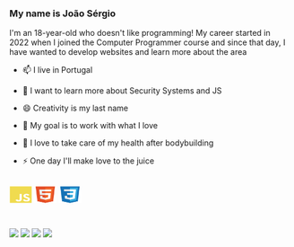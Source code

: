 ###     My name is João Sérgio

  I'm an 18-year-old who doesn't like programming! My career started in 2022 when I joined the Computer Programmer course and since that day, I have wanted to develop websites and learn more about the area
    
 - 📫 I live in Portugal
  
 - 💬 I want to learn more about Security Systems and JS
  
 - 😄 Creativity is my last name
  
 - 🔭 My goal is to work with what I love
  
 - 👯 I love to take care of my health after bodybuilding
  
  - ⚡ One day I'll make love to the juice
   
<div style="display: inline_block"><br>
  <img align="center" alt="Rafa-Js" height="30" width="40" src="https://raw.githubusercontent.com/devicons/devicon/master/icons/javascript/javascript-plain.svg">
  <img align="center" alt="Rafa-HTML" height="30" width="40" src="https://raw.githubusercontent.com/devicons/devicon/master/icons/html5/html5-original.svg">
  <img align="center" alt="Rafa-CSS" height="30" width="40" src="https://raw.githubusercontent.com/devicons/devicon/master/icons/css3/css3-original.svg">
<div> 

<img></img>
<img></img>
<img></img>
 
  <a href="(https://www.instagram.com/joa0skk/)" target="_blank"><img src="https://img.shields.io/badge/-Instagram-%23E4405F?style=for-the-badge&logo=instagram&logoColor=white" target="_blank"></a>
 <a href=" " target="_blank"><img src="https://img.shields.io/badge/Discord-7289DA?style=for-the-badge&logo=discord&logoColor=white" target="_blank"></a> 
  <a href = "email:joaomaciellll4@gmail.com"><img src="https://img.shields.io/badge/-Gmail-%23333?style=for-the-badge&logo=gmail&logoColor=white" target="_blank"></a>
  <a href= " " target="_blank"><img src="https://img.shields.io/badge/-LinkedIn-%230077B5?style=for-the-badge&logo=linkedin&logoColor=white" target="_blank"></a> 
  
</div>
